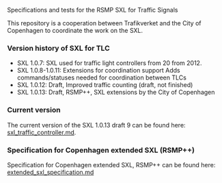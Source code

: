 Specifications and tests for the RSMP SXL for Traffic Signals

This repository is a cooperation between Trafikverket and the City of Copenhagen to coordinate the work on the SXL.

### Version history of SXL for TLC

  * SXL 1.0.7:        SXL used for traffic light controllers from 20 from 2012.
  * SXL 1.0.8-1.0.11: Extensions for coordination support
                      Adds commands/statuses needed for coordination between TLCs
  * SXL 1.0.12:       Draft, Improved traffic counting (draft, not finished)
  * SXL 1.0.13:       Draft, RSMP++, SXL extensions by the City of Copenhagen

### Current version

The current version of the SXL 1.0.13 draft 9 can be found here: <a href="sxl_traffic_controller.md">sxl_traffic_controller.md</a>. 

### Specification for Copenhagen extended SXL (RSMP++)

Specification for Copenhagen extended SXL, RSMP++ can be found here: <a href="extended_sxl_specification.md">extended_sxl_specification.md</a>

